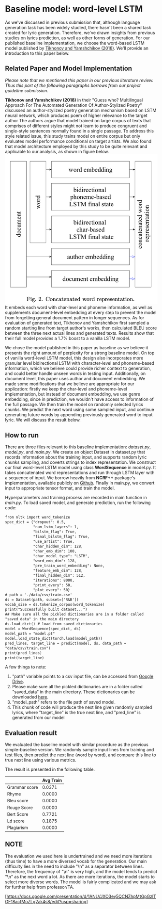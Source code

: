# Baseline model: word-level LSTM

As we've discussed in previous submission that, although language generation task has been widely studied, there hasn't been a shared task created for lyric generation. Therefore, we've drawn insights from previous studies on lyrics prediction, as well as other forms of generation. For our published baseline implementation, we choose the word-based LSTM model published by [Tikhonov and Yamshchikov (2018)](https://arxiv.org/pdf/1807.07147.pdf). We'll provide an introduction to this paper below.

## Related Paper and Model Implementation

*Please note that we mentioned this paper in our previous literature review. Thus this part of the following paragraphs borrows from our project guideline submission.*

**Tikhonov and Yamshchikov (2018)** in their "Guess who? Multilingual Approach For The Automated Generation Of Author-Stylized Poetry" discussed an author-stylized poetry generation mechanism based on LSTM neural network, which produces poem of higher relevance to the target author The authors argue that model trained on large corpus of texts that comprises of different styles might not learn to produce congruent and single-style sentences normally found in a single passage. To address this style related issue, this study trains model on entire corpus but only evaluates model performance conditional on target artists. We also found that model architecture employed by this study to be quite relevant and applicable to our analysis, as shown in figure below. 
![baseline model](/images/baseline%20model%20architecture.png) 
It embeds each word with char-level and phoneme information, as well as supplements document-level embedding at every step to prevent the model from forgetting general document pattern in longer sequences. As for evaluation of generated text, Tikhonov and Yamshchikov first sampled a random starting line from target author's works, then calculated BLEU score between the three next actual lines and generated texts. Results show that their full model provides a 1.7\% boost to a vanilla LSTM model. 

We chose the model published in this paper as baseline as we believe it presents the right amount of perplexity for a strong baseline model. On top of vanilla word-level LSTM model, this design also incorporates more granular level bidirectional LSTM with character-level and phoneme-based information, which we believe could provide richer context to generation, and could better handle unseen words in testing input. Additionally, on document level, this paper uses author and document embedding. We made some modifications that we believe are appropriate for our application: firstly we keep the char-level and phoneme-level implementation, but instead of document embedding, we use genre embedding, since in prediction, we wouldn't have access to information of the full passage. We then train the model on randomly selected lyrics chunks. We predict the next word using some sampled input, and continue generating future words by appending previously generated word to input lyric. We will discuss the result below.

## How to run

There are three files relevant to this baseline implementation: *dataset.py*, *model.py*, and *main.py*. We create an object Dataset in dataset.py that records information about the training input, and supports random lyric chunks sampling, and coverts strings to index representation. We construct our final word-level LSTM model using class **WordSequence** in model.py. It takes concatenated word representations and run through LSTM layer with a sequence of input. We borrow heavily from **NCRF++** package's implementation, available publicly on [Github](https://github.com/jiesutd/NCRFpp). Finally in main.py, we convert input to appropriate tensor format, and train the model. 

Hyperparameters and training process are recorded in main function in *main.py*. To load saved model, and generate prediction, run the following code:

    from nltk import word_tokenize
    spec_dict = {"dropout": 0.5,
                 "num_lstm_layers": 1,
                 "bilstm_flag": True,
                 "final_bilstm_flag": True,
                 "use_artist": True,
                 "char_hidden_dim": 128,
                 "char_emb_dim": 100,
                 "char_model_type": "LSTM",
                 "word_emb_dim": 128,
                 "pre_train_word_embedding": None,
                 "feature_emb_dim": 128,
                 "final_hidden_dim": 512,
                 "iterations": 8000,
                 "print_every": 50,
                 "plot_every": 50}
    # path = './data/csv/train.csv'
    ds = Dataset(path, subset=['R&B'])
    vocab_size = ds.tokenize_corpus(word_tokenize)
    print("Successfully built dataset...")
    ## Make sure all the pickled dictionaries are in a folder called "saved_data" in the main directory
    ds.load_dict() # load from saved dictionaries
    model = WordSequence(spec_dict, ds)
    model_path = "model.pt"
    model.load_state_dict(torch.load(model_path))
    pred_lines, target_line = predict(model, ds, data_path = "data/csv/train.csv")
    print(pred_lines)
    print(target_line)
    
A few things to note:
1. "path" variable points to a csv input file, can be accessed from [Google Drive](https://drive.google.com/drive/folders/1i0LbMcoSYLQ4QjXRr5-zsnKDe7Skd32W?usp=sharing).
2. Please make sure all the pickled dictionaries are in a folder called "saved_data" in the main directory. These dictionaries can be downloaded [here](https://drive.google.com/drive/folders/1vbUooe7-E7rltR5wMpJNN7lTDUn62afQ?usp=sharing).
3. "model_path" refers to the file path of saved model.
4. This chunk of code will produce the next line given randomly sampled lyrics, where "target_line" is the true next line, and "pred_line" is generated from our model

## Evaluation result

We evaluated the baseline model with similar procedure as the previous simple-baseline version. We randomly sample input lines from training and test files, then predict the next line (word by word), and compare this line to true next line using various metrics.

The result is presented in the following table. 

|               | Avg Train | 
|---------------|-----------|
| Grammar score | 0.0371    |
| Rhyme         | 0.0000    |
| Bleu score    | 0.0000    | 
| Rouge Score   | 0.0000    | 
| Bert Score    | 0.7721    | 
| Ld score      | 0.1875    |
| Plagiarism    | 0.0000    |


## NOTE
The evaluation we used here is undertrained and we need more iterations (thus time) to have a more diversed vocab for the generation.
Our main difficulty lies in the need to include "\n" as a separator between lines. Therefore, the frequency of "\n" is very high, and the model tends to predict "\n" as the next word a lot. As there are more iterations, the model starts to select more diverse words.
The model is fairly complicated and we may ask for further help from professor/TA.

[https://docs.google.com/presentation/d/1ANLVJXO3ey5QCNZhpMtGpGzlTGF18acfMoZLg2ak4s8/edit?usp=sharing]
